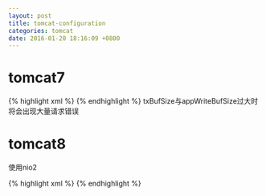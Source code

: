 ```yaml
---
layout: post
title: tomcat-configuration
categories: tomcat
date: 2016-01-20 18:16:09 +0800
---
```


# tomcat7
{% highlight xml %}
<Connector port="80" protocol="org.apache.coyote.http11.Http11NioProtocol"
           connectionTimeout="60000"
           maxThreads="300"
           acceptCount="50"
           socket.appWriteBufSize="1024000"
           socket.txBufSize="1024000"
           socket.bufferPool="300"
           redirectPort="8443" URIEncoding="UTF-8" />
{% endhighlight %}
txBufSize与appWriteBufSize过大时将会出现大量请求错误

# tomcat8
使用nio2

{% highlight xml %}
<Connector port="80" protocol="org.apache.coyote.http11.Http11Nio2Protocol"
       connectionTimeout="60000"
       maxThreads="300"
       acceptCount="50"
       socket.bufferPool="300"
       redirectPort="8443" URIEncoding="UTF-8" />
{% endhighlight %}
